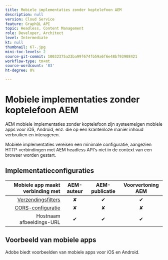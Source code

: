 ```yaml
---
title: Mobiele implementaties zonder koptelefoon AEM
description: null
version: Cloud Service
feature: GraphQL API
topic: Headless, Content Management
role: Developer, Architect
level: Intermediate
kt: null
thumbnail: KT-.jpg
mini-toc-levels: 2
source-git-commit: 10032375a23ba99f674fb59a6f6e48bf93908421
workflow-type: tm+mt
source-wordcount: '83'
ht-degree: 0%

---
```



# Mobiele implementaties zonder koptelefoon AEM

AEM mobiele implementaties zonder koptelefoon zijn systeemeigen mobiele apps voor iOS, Android, enz. die op een krantenloze manier inhoud verbruiken en interageren.

Mobiele implementaties vereisen een minimale configuratie, aangezien HTTP-verbindingen met AEM headless API&#39;s niet in de context van een browser worden gestart.

## Implementatieconfiguraties

| Mobiele app maakt verbinding met | AEM-auteur | AEM-publicatie | Voorvertoning AEM |
|-----------------------:|:----------:|:-----------:|:-----------:|
| [Verzendingsfilters](./dispatcher-fitlers.md) | ✘ | ✔ | ✔ |
| [CORS-configuratie](./cors.md) | ✘ | ✘ | ✘ |
| Hostnaam afbeeldings-URL | ✔ | ✔ | ✔ |

## Voorbeeld van mobiele apps

Adobe biedt voorbeelden van mobiele apps voor iOS en Android.


